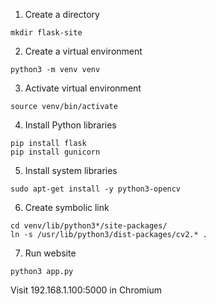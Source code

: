 1. Create a directory
```
mkdir flask-site
```
2. Create a virtual environment
```
python3 -m venv venv
```
3. Activate virtual environment
```
source venv/bin/activate
```
4. Install Python libraries
```
pip install flask
pip install gunicorn
```
5. Install system libraries
```
sudo apt-get install -y python3-opencv
```
6. Create symbolic link
```
cd venv/lib/python3*/site-packages/
ln -s /usr/lib/python3/dist-packages/cv2.* .
```
7. Run website
```
python3 app.py
```

Visit 192.168.1.100:5000 in Chromium